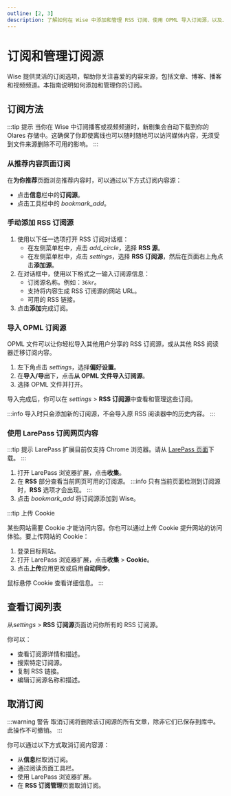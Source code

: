 ```yaml
---
outline: [2, 3]
description: 了解如何在 Wise 中添加和管理 RSS 订阅、使用 OPML 导入订阅源，以及上传 Cookie 改善阅读体验。
---
```


# 订阅和管理订阅源
Wise 提供灵活的订阅选项，帮助你关注喜爱的内容来源，包括文章、博客、播客和视频频道。本指南说明如何添加和管理你的订阅。

## 订阅方法
:::tip 提示
当你在 Wise 中订阅播客或视频频道时，新剧集会自动下载到你的 Olares 存储中。这确保了你即使离线也可以随时随地可以访问媒体内容，无须受到文件来源删除不可用的影响。 
:::

### 从推荐内容页面订阅
在**为你推荐**页面浏览推荐内容时，可以通过以下方式订阅内容源：

* 点击**信息**栏中的**订阅源**。
* 点击工具栏中的 <i class="material-symbols-outlined">bookmark_add</i>。

### 手动添加 RSS 订阅源

1. 使用以下任一选项打开 RSS 订阅对话框：
    * 在左侧菜单栏中，点击 <i class="material-symbols-outlined">add_circle</i>，选择 **RSS 源**。
    * 在左侧菜单栏中，点击 <i class="material-symbols-outlined">settings</i>，选择 **RSS 订阅源**，然后在页面右上角点击**添加源**。
2. 在对话框中，使用以下格式之一输入订阅源信息：
    * 订阅源名称。例如：`36kr`。
    * 支持将内容生成 RSS 订阅源的网站 URL。
    * 可用的 RSS 链接。
3. 点击**添加**完成订阅。

### 导入 OPML 订阅源
OPML 文件可以让你轻松导入其他用户分享的 RSS 订阅源，或从其他 RSS 阅读器迁移订阅内容。

1. 左下角点击 <i class="material-symbols-outlined">settings</i>，选择**偏好设置**。
2. 在**导入/导出**下，点击**从 OPML 文件导入订阅源**。
3. 选择 OPML 文件并打开。

导入完成后，你可以在 <i class="material-symbols-outlined">settings</i> > **RSS 订阅源**中查看和管理这些订阅。

:::info
导入时只会添加新的订阅源，不会导入原 RSS 阅读器中的历史内容。
:::
### 使用 LarePass 订阅网页内容
:::tip 提示
LarePass 扩展目前仅支持 Chrome 浏览器。请从 [LarePass 页面](https://www.olares.cn/larepass)下载。
:::

1. 打开 LarePass 浏览器扩展，点击**收集**。
2. 在 **RSS** 部分查看当前网页可用的订阅源。
   :::info
   只有当前页面检测到订阅源时，**RSS** 选项才会出现。
   :::
3. 点击 <i class="material-symbols-outlined">bookmark_add</i> 将订阅源添加到 Wise。

:::tip 上传 Cookie

某些网站需要 Cookie 才能访问内容。你也可以通过上传 Cookie 提升网站的访问体验。要上传网站的 Cookie：
1. 登录目标网站。
2. 打开 LarePass 浏览器扩展，点击**收集** > **Cookie**。
3. 点击**上传**应用更改或启用**自动同步**。

鼠标悬停 Cookie 查看详细信息。
:::
## 查看订阅列表

从<i class="material-symbols-outlined">settings</i> > **RSS 订阅源**页面访问你所有的 RSS 订阅源。

你可以：

* 查看订阅源详情和描述。
* 搜索特定订阅源。
* 复制 RSS 链接。
* 编辑订阅源名称和描述。

## 取消订阅

:::warning 警告
取消订阅将删除该订阅源的所有文章，除非它们已保存到库中。此操作不可撤销。
:::

你可以通过以下方式取消订阅内容源：

* 从**信息**栏取消订阅。
* 通过阅读页面工具栏。
* 使用 LarePass 浏览器扩展。
* 在 **RSS 订阅管理**页面取消订阅。